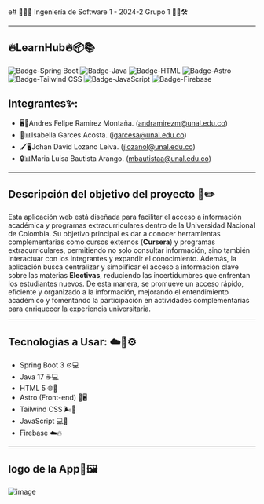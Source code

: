 e# 👩‍💻🔧 Ingeniería de Software 1 - 2024-2 Grupo 1 👨‍💻🛠️

---

## 🔥LearnHub🔥📦📚

![Badge-Spring Boot](https://img.shields.io/badge/Spring%20Boot-6DB33F?style=for-the-badge&logo=spring-boot&logoColor=white)
![Badge-Java](https://img.shields.io/badge/Java-007396?style=for-the-badge&logo=java&logoColor=white)
![Badge-HTML](https://img.shields.io/badge/HTML5-E34F26?style=for-the-badge&logo=html5&logoColor=white)
![Badge-Astro](https://img.shields.io/badge/Astro-FF5D01?style=for-the-badge&logo=astro&logoColor=white)
![Badge-Tailwind CSS](https://img.shields.io/badge/Tailwind%20CSS-06B6D4?style=for-the-badge&logo=tailwindcss&logoColor=white)
![Badge-JavaScript](https://img.shields.io/badge/JavaScript-F7DF1E?style=for-the-badge&logo=javascript&logoColor=black)
![Badge-Firebase](https://img.shields.io/badge/Firebase-FFCA28?style=for-the-badge&logo=firebase&logoColor=black)

## Integrantes✨:

- 🖥️🚀Andres Felipe Ramirez Montaña. (andramirezm@unal.edu.co)
- 🎨📊Isabella Garces Acosta. (igarcesa@unal.edu.co)
- 🖌️🖥️Johan David Lozano Leiva. (jlozanol@unal.edu.co)
- 🔒📊Maria Luisa Bautista Arango. (mbautistaa@unal.edu.co)

---

## Descripción del objetivo del proyecto 📄✏️
Esta aplicación web está diseñada para facilitar el acceso a información académica y programas extracurriculares dentro de la Universidad Nacional de Colombia. Su objetivo principal es dar a conocer herramientas complementarias como cursos externos (**Cursera**) y programas extracurriculares, permitiendo no solo consultar información, sino también interactuar con los integrantes y expandir el conocimiento. Además, la aplicación busca centralizar y simplificar el acceso a información clave sobre las materias **Electivas**, reduciendo las incertidumbres que enfrentan los estudiantes nuevos. De esta manera, se promueve un acceso rápido, eficiente y organizado a la información, mejorando el entendimiento académico y fomentando la participación en actividades complementarias para enriquecer la experiencia universitaria.

--- 

## Tecnologias a Usar: ☁️🚀⚙️
- Spring Boot 3 ⚙️💻
- Java 17 ☕️💻
- HTML 5 🌐📝
- Astro (Front-end) 🌟🖥️
- Tailwind CSS 🌬️🎨
- JavaScript 💻🔧
- Firebase ☁️🔥

--- 
## logo de la App📌🖼️

![image](https://github.com/user-attachments/assets/0ea70968-3ff9-4dc3-ae0c-c377c9e5ee16)




